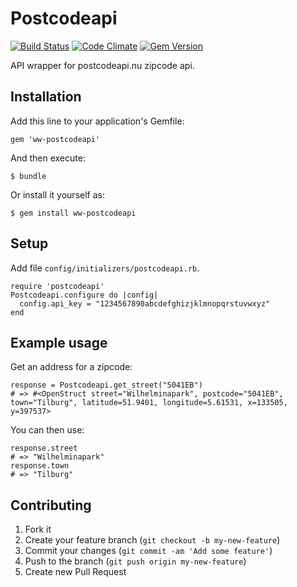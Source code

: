 # Postcodeapi

[![Build Status](https://travis-ci.org/martijnschouwe/postcodeapi.png)](https://travis-ci.org/martijnschouwe/postcodeapi) [![Code Climate](https://codeclimate.com/github/martijnschouwe/postcodeapi.png)](https://codeclimate.com/github/martijnschouwe/postcodeapi) [![Gem Version](https://badge.fury.io/rb/postcodeapi.png)](http://badge.fury.io/rb/ww-postcodeapi)

API wrapper for postcodeapi.nu zipcode api.

## Installation

Add this line to your application's Gemfile:

    gem 'ww-postcodeapi'

And then execute:

    $ bundle

Or install it yourself as:

    $ gem install ww-postcodeapi

## Setup

Add file `config/initializers/postcodeapi.rb`.

    require 'postcodeapi'
    Postcodeapi.configure do |config|
      config.api_key = "1234567890abcdefghizjklmnopqrstuvwxyz"
    end

## Example usage

Get an address for a zipcode:

    response = Postcodeapi.get_street("5041EB")
    # => #<OpenStruct street="Wilhelminapark", postcode="5041EB", town="Tilburg", latitude=51.9401, longitude=5.61531, x=133505, y=397537>


You can then use:

    response.street
    # => "Wilhelminapark"
    response.town
    # => "Tilburg"

## Contributing

1. Fork it
2. Create your feature branch (`git checkout -b my-new-feature`)
3. Commit your changes (`git commit -am 'Add some feature'`)
4. Push to the branch (`git push origin my-new-feature`)
5. Create new Pull Request
